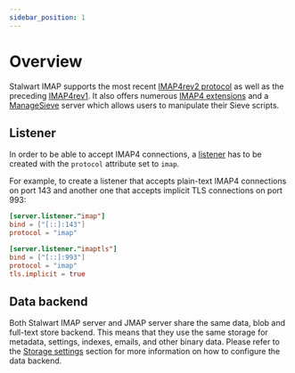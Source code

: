 ```yaml
---
sidebar_position: 1
---
```


# Overview

Stalwart IMAP supports the most recent [IMAP4rev2 protocol](https://www.rfc-editor.org/rfc/rfc9051.html) as well as the preceding [IMAP4rev1](https://www.rfc-editor.org/rfc/rfc3501). It also offers numerous [IMAP4 extensions](/docs/development/rfcs#imap4-and-extensions) and a [ManageSieve](https://datatracker.ietf.org/doc/html/rfc5804) server which allows users to manipulate their Sieve scripts.

## Listener

In order to be able to accept IMAP4 connections, a [listener](/docs/configuration/listener) has to be created with the `protocol` attribute set to `imap`. 

For example, to create a listener that accepts plain-text IMAP4 connections on port 143 and another one that accepts implicit TLS connections on port 993:

```toml
[server.listener."imap"]
bind = ["[::]:143"]
protocol = "imap"

[server.listener."imaptls"]
bind = ["[::]:993"]
protocol = "imap"
tls.implicit = true
```

## Data backend

Both Stalwart IMAP server and JMAP server share the same data, blob and full-text store backend. This means that they use the same storage for metadata, settings, indexes, emails, and other binary data. Please refer to the [Storage settings](/docs/storage/overview) section for more information on how to configure the data backend.

